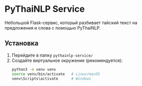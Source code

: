 # PyThaiNLP Service

Небольшой Flask-сервис, который разбивает тайский текст на предложения и слова с помощью PyThaiNLP.

## Установка

1. Перейдите в папку `pythainlp-service/`
2. Создайте виртуальное окружение (рекомендуется):
   ```bash
   python3 -m venv venv
   source venv/bin/activate   # Linux/macOS
   venv\Scripts\activate      # Windows
